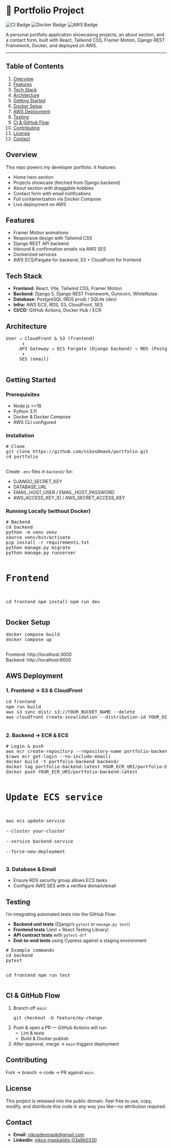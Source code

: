 
<body>

  <h1>🚀 Portfolio Project</h1>
  <p>
    <img class="badge" src="https://img.shields.io/github/workflow/status/nikosDmask/portfolio/CI" alt="CI Badge" />
    <img class="badge" src="https://img.shields.io/docker/cloud/build/nikosdmask/portfolio-frontend" alt="Docker Badge" />
    <img class="badge" src="https://img.shields.io/badge/Deployed-AWS-orange" alt="AWS Badge" />
  </p>

  <p>A personal portfolio application showcasing projects, an about section, and a contact form, built with React, Tailwind CSS, Framer Motion, Django REST Framework, Docker, and deployed on AWS.</p>

  <hr/>

  <h2>Table of Contents</h2>
  <ol>
    <li><a href="#overview">Overview</a></li>
    <li><a href="#features">Features</a></li>
    <li><a href="#tech-stack">Tech Stack</a></li>
    <li><a href="#architecture">Architecture</a></li>
    <li><a href="#getting-started">Getting Started</a></li>
    <li><a href="#docker-setup">Docker Setup</a></li>
    <li><a href="#aws-deployment">AWS Deployment</a></li>
    <li><a href="#testing">Testing</a></li>
    <li><a href="#ci-github-flow">CI & GitHub Flow</a></li>
    <li><a href="#contributing">Contributing</a></li>
    <li><a href="#license">License</a></li>
    <li><a href="#contact">Contact</a></li>
  </ol>

  <h2 id="overview">Overview</h2>
  <p>This repo powers my developer portfolio. It features:</p>
  <ul>
    <li>Home hero section</li>
    <li>Projects showcase (fetched from Django backend)</li>
    <li>About section with draggable hobbies</li>
    <li>Contact form with email notifications</li>
    <li>Full containerization via Docker Compose</li>
    <li>Live deployment on AWS</li>
  </ul>

  <h2 id="features">Features</h2>
  <ul>
    <li>Framer Motion animations</li>
    <li>Responsive design with Tailwind CSS</li>
    <li>Django REST API backend</li>
    <li>Inbound & confirmation emails via AWS SES</li>
    <li>Dockerized services</li>
    <li>AWS ECS/Fargate for backend, S3 + CloudFront for frontend</li>
  </ul>

  <h2 id="tech-stack">Tech Stack</h2>
  <ul>
    <li><strong>Frontend:</strong> React, Vite, Tailwind CSS, Framer Motion</li>
    <li><strong>Backend:</strong> Django 5, Django REST Framework, Gunicorn, WhiteNoise</li>
    <li><strong>Database:</strong> PostgreSQL (RDS prod) / SQLite (dev)</li>
    <li><strong>Infra:</strong> AWS ECS, RDS, S3, CloudFront, SES</li>
    <li><strong>CI/CD:</strong> GitHub Actions, Docker Hub / ECR</li>
  </ul>

  <h2 id="architecture">Architecture</h2>
  <pre>
User → CloudFront & S3 (frontend)
      ↕
     API Gateway → ECS Fargate (Django backend) → RDS (Postgres)
      ↕
     SES (email)
  </pre>

  <h2 id="getting-started">Getting Started</h2>
  <h3>Prerequisites</h3>
  <ul>
    <li>Node.js >=18</li>
    <li>Python 3.11</li>
    <li>Docker & Docker Compose</li>
    <li>AWS CLI configured</li>
  </ul>

  <h3>Installation</h3>
  <pre>
# Clone
git clone https://github.com/nikosDmask/portfolio.git
cd portfolio
  </pre>
  <p>Create <code>.env</code> files in <code>backend/</code> for:</p>
  <ul>
    <li>DJANGO_SECRET_KEY</li>
    <li>DATABASE_URL</li>
    <li>EMAIL_HOST_USER / EMAIL_HOST_PASSWORD</li>
    <li>AWS_ACCESS_KEY_ID / AWS_SECRET_ACCESS_KEY</li>
  </ul>

  <h3>Running Locally (without Docker)</h3>
  <pre>
# Backend
cd backend
python -m venv venv
source venv/bin/activate
pip install -r requirements.txt
python manage.py migrate
python manage.py runserver

# Frontend
cd frontend
npm install
npm run dev
  </pre>

  <h2 id="docker-setup">Docker Setup</h2>
  <pre>
docker compose build
docker compose up
  </pre>
  <p>Frontend: http://localhost:3000<br/>
     Backend:  http://localhost:8000</p>

  <h2 id="aws-deployment">AWS Deployment</h2>
  <h3>1. Frontend → S3 & CloudFront</h3>
  <pre>
cd frontend
npm run build
aws s3 sync dist/ s3://YOUR_BUCKET_NAME --delete
aws cloudfront create-invalidation --distribution-id YOUR_DIST_ID --paths "/*"
  </pre>

  <h3>2. Backend → ECR & ECS</h3>
  <pre>
# Login & push
aws ecr create-repository --repository-name portfolio-backend
$(aws ecr get-login --no-include-email)
docker build -t portfolio-backend backend/
docker tag portfolio-backend:latest YOUR_ECR_URI/portfolio-backend:latest
docker push YOUR_ECR_URI/portfolio-backend:latest

# Update ECS service
aws ecs update-service \
  --cluster your-cluster \
  --service backend-service \
  --force-new-deployment
  </pre>

  <h3>3. Database & Email</h3>
  <ul>
    <li>Ensure RDS security group allows ECS tasks</li>
    <li>Configure AWS SES with a verified domain/email</li>
  </ul>

  <h2 id="testing">Testing</h2>
  <p>I’m integrating automated tests into the GitHub Flow:</p>
  <ul>
    <li><strong>Backend unit tests</strong> (Django’s <code>pytest</code> or <code>manage.py test</code>)</li>
    <li><strong>Frontend tests</strong> (Jest + React Testing Library)</li>
    <li><strong>API contract tests</strong> with <code>pytest-drf</code></li>
    <li><strong>End-to-end tests</strong> using Cypress against a staging environment</li>
  </ul>
  <pre>
# Example commands
cd backend
pytest

cd frontend
npm run test
  </pre>

  <h2 id="ci-github-flow">CI & GitHub Flow</h2>
  <ol>
    <li>Branch off <code>main</code>:
      <pre>git checkout -b feature/my-change</pre>
    </li>
    <li>Push & open a PR — GitHub Actions will run:
      <ul>
        <li>Lint & tests</li>
        <li>Build & Docker publish</li>
      </ul>
    </li>
    <li>After approval, merge → <code>main</code> triggers deployment</li>
  </ol>

  <h2 id="contributing">Contributing</h2>
  <p>Fork → branch → code → PR against <code>main</code>.</p>

  <h2 id="license">License</h2>
  <p>This project is released into the public domain. Feel free to use, copy,
  modify, and distribute this code in any way you like—no attribution required.</p>

  <h2 id="contact">Contact</h2>
  <ul>
    <li><strong>Email:</strong> <a href="#">nikosdevmask@gmail.com</a></li>
    <li><strong>LinkedIn:</strong> <a href="https://www.linkedin.com/in/nikos-maskalidis-03a6b0330/" target="_blank">nikos-maskalidis-03a6b0330</a></li>
  </ul>

</body>
</html>
